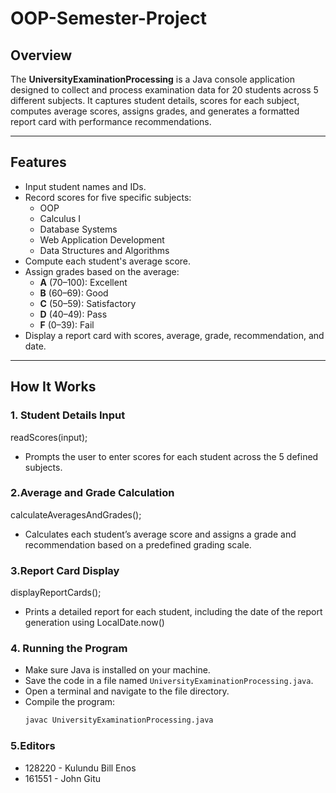 # OOP-Semester-Project

## Overview

The **UniversityExaminationProcessing** is a Java console application designed to collect and process examination data for 20 students across 5 different subjects. It captures student details, scores for each subject, computes average scores, assigns grades, and generates a formatted report card with performance recommendations.

---

## Features

- Input student names and IDs.
- Record scores for five specific subjects:
  - OOP
  - Calculus I
  - Database Systems
  - Web Application Development
  - Data Structures and Algorithms
- Compute each student's average score.
- Assign grades based on the average:
  - **A** (70–100): Excellent
  - **B** (60–69): Good
  - **C** (50–59): Satisfactory
  - **D** (40–49): Pass 
  - **F** (0–39): Fail
- Display a report card with scores, average, grade, recommendation, and date.

---

## How It Works

### 1. Student Details Input
readScores(input);
- Prompts the user to enter scores for each student across the 5 defined subjects.

### 2.Average and Grade Calculation
calculateAveragesAndGrades();
- Calculates each student’s average score and assigns a grade and recommendation based on a predefined grading scale.

### 3.Report Card Display
displayReportCards();
- Prints a detailed report for each student, including the date of the report generation using LocalDate.now()

### 4. Running the Program
- Make sure Java is installed on your machine.
- Save the code in a file named `UniversityExaminationProcessing.java`.
- Open a terminal and navigate to the file directory.
- Compile the program:
  ```bash
  javac UniversityExaminationProcessing.java
  
### 5.Editors
- 128220 - Kulundu Bill Enos
- 161551 - John Gitu

